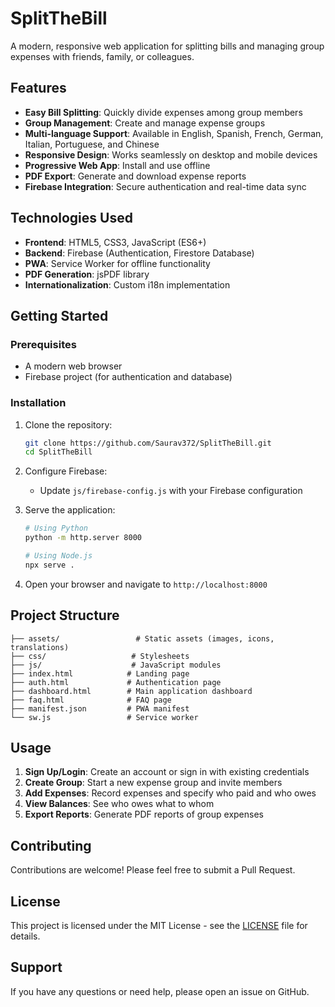 # SplitTheBill

A modern, responsive web application for splitting bills and managing group expenses with friends, family, or colleagues.

## Features

- **Easy Bill Splitting**: Quickly divide expenses among group members
- **Group Management**: Create and manage expense groups
- **Multi-language Support**: Available in English, Spanish, French, German, Italian, Portuguese, and Chinese
- **Responsive Design**: Works seamlessly on desktop and mobile devices
- **Progressive Web App**: Install and use offline
- **PDF Export**: Generate and download expense reports
- **Firebase Integration**: Secure authentication and real-time data sync

## Technologies Used

- **Frontend**: HTML5, CSS3, JavaScript (ES6+)
- **Backend**: Firebase (Authentication, Firestore Database)
- **PWA**: Service Worker for offline functionality
- **PDF Generation**: jsPDF library
- **Internationalization**: Custom i18n implementation

## Getting Started

### Prerequisites

- A modern web browser
- Firebase project (for authentication and database)

### Installation

1. Clone the repository:
   ```bash
   git clone https://github.com/Saurav372/SplitTheBill.git
   cd SplitTheBill
   ```

2. Configure Firebase:
   - Update `js/firebase-config.js` with your Firebase configuration

3. Serve the application:
   ```bash
   # Using Python
   python -m http.server 8000
   
   # Using Node.js
   npx serve .
   ```

4. Open your browser and navigate to `http://localhost:8000`

## Project Structure

```
├── assets/                 # Static assets (images, icons, translations)
├── css/                   # Stylesheets
├── js/                    # JavaScript modules
├── index.html            # Landing page
├── auth.html             # Authentication page
├── dashboard.html        # Main application dashboard
├── faq.html              # FAQ page
├── manifest.json         # PWA manifest
└── sw.js                 # Service worker
```

## Usage

1. **Sign Up/Login**: Create an account or sign in with existing credentials
2. **Create Group**: Start a new expense group and invite members
3. **Add Expenses**: Record expenses and specify who paid and who owes
4. **View Balances**: See who owes what to whom
5. **Export Reports**: Generate PDF reports of group expenses

## Contributing

Contributions are welcome! Please feel free to submit a Pull Request.

## License

This project is licensed under the MIT License - see the [LICENSE](LICENSE) file for details.

## Support

If you have any questions or need help, please open an issue on GitHub.